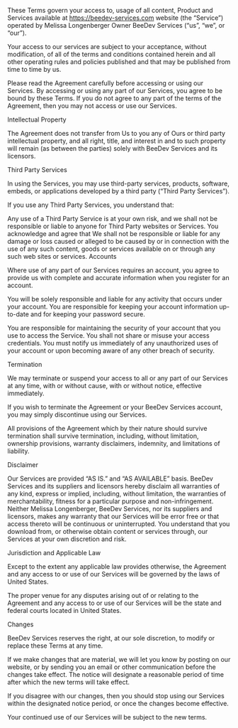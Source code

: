 These Terms govern your access to, usage of all content, Product and Services available at https://beedev-services.com website (the “Service”) operated by Melissa Longenberger Owner BeeDev Services (“us”, “we”, or “our”).

Your access to our services are subject to your acceptance, without modification, of all of the terms and conditions contained herein and all other operating rules and policies published and that may be published from time to time by us.

Please read the Agreement carefully before accessing or using our Services. By accessing or using any part of our Services, you agree to be bound by these Terms. If you do not agree to any part of the terms of the Agreement, then you may not access or use our Services.

Intellectual Property

The Agreement does not transfer from Us to you any of Ours or third party intellectual property, and all right, title, and interest in and to such property will remain (as between the parties) solely with BeeDev Services and its licensors.

Third Party Services

In using the Services, you may use third-party services, products, software, embeds, or applications developed by a third party (“Third Party Services”).

If you use any Third Party Services, you understand that:

Any use of a Third Party Service is at your own risk, and we shall not be responsible or liable to anyone for Third Party websites or Services.
You acknowledge and agree that We shall not be responsible or liable for any damage or loss caused or alleged to be caused by or in connection with the use of any such content, goods or services available on or through any such web sites or services.
Accounts

Where use of any part of our Services requires an account, you agree to provide us with complete and accurate information when you register for an account.

You will be solely responsible and liable for any activity that occurs under your account. You are responsible for keeping your account information up-to-date and for keeping your password secure.

You are responsible for maintaining the security of your account that you use to access the Service. You shall not share or misuse your access credentials. You must notify us immediately of any unauthorized uses of your account or upon becoming aware of any other breach of security.

Termination

We may terminate or suspend your access to all or any part of our Services at any time, with or without cause, with or without notice, effective immediately.

If you wish to terminate the Agreement or your BeeDev Services account, you may simply discontinue using our Services.

All provisions of the Agreement which by their nature should survive termination shall survive termination, including, without limitation, ownership provisions, warranty disclaimers, indemnity, and limitations of liability.

Disclaimer

Our Services are provided “AS IS.” and “AS AVAILABLE” basis. BeeDev Services and its suppliers and licensors hereby disclaim all warranties of any kind, express or implied, including, without limitation, the warranties of merchantability, fitness for a particular purpose and non-infringement. Neither Melissa Longenberger, BeeDev Services, nor its suppliers and licensors, makes any warranty that our Services will be error free or that access thereto will be continuous or uninterrupted. You understand that you download from, or otherwise obtain content or services through, our Services at your own discretion and risk.

Jurisdiction and Applicable Law

Except to the extent any applicable law provides otherwise, the Agreement and any access to or use of our Services will be governed by the laws of United States.

The proper venue for any disputes arising out of or relating to the Agreement and any access to or use of our Services will be the state and federal courts located in United States.

Changes

BeeDev Services reserves the right, at our sole discretion, to modify or replace these Terms at any time.

If we make changes that are material, we will let you know by posting on our website, or by sending you an email or other communication before the changes take effect. The notice will designate a reasonable period of time after which the new terms will take effect.

If you disagree with our changes, then you should stop using our Services within the designated notice period, or once the changes become effective.

Your continued use of our Services will be subject to the new terms.